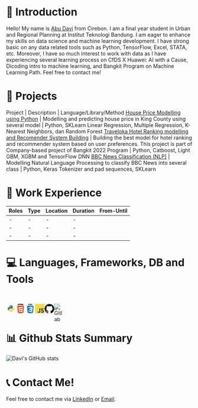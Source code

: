 # 💬 Introduction
Hello! My name is [Abu Davi](https://www.linkedin.com/in/abudavi/) from Cirebon. I am a final year student in Urban and Regional Planning at Institut Teknologi Bandung. I am eager to enhance my skills on data science and machine learning development. I have strong basic on any data related tools such as Python, TensorFlow, Excel, STATA, etc. Moreover, I have so much interest to work with data as I have experiencing several learning process on CfDS X Huawei: AI with a Cause, Dicoding intro to machine learning, and Bangkit Program on Machine Learning Path. Feel free to contact me!

# 📌 Projects
Project | Description | Language/Library/Method
[House Price Modelling using Python](https://github.com/Abudavi700/House_price_modelling_using_python) | Modelling and predicting house price in King County using several model | Python, SKLearn Linear Regression, Multiple Regression, K-Nearest Neighbors, dan Random Forest
[Traveloka Hotel Ranking modelling and Recomender System Building](https://github.com/Next-Hotel) | Building the best model for hotel ranking and recommender system based on user preferences. This project is part of Company-based project of Bangkit 2022 Program | Python, Catboost, Light GBM, XGBM and TensorFlow DNN
[BBC News Classification (NLP)](https://github.com/Abudavi700/bbc-news-classification-using-tensorflow) | Modelling Natural Language Processing to classify BBC News into several class | Python, Keras Tokenizer and pad sequences, SKLearn

# 💼 Work Experience
Roles | Type | Location | Duration | From-Until
--- | --- | --- | --- | ---
- | - | - | -
- | - | - | -
- | - | - | -

# 💻 Languages, Frameworks, DB and Tools

<br />

[<img align="left" alt="Visual Studio Code" width="26px" src="https://raw.githubusercontent.com/github/explore/80688e429a7d4ef2fca1e82350fe8e3517d3494d/topics/python/python.png" />](https://www.python.org/)
[<img align="left" alt="HTML5" width="26px" src="https://raw.githubusercontent.com/github/explore/80688e429a7d4ef2fca1e82350fe8e3517d3494d/topics/html/html.png" />](https://en.wikipedia.org/wiki/HTML5)
[<img align="left" alt="CSS3" width="26px" src="https://raw.githubusercontent.com/github/explore/80688e429a7d4ef2fca1e82350fe8e3517d3494d/topics/css/css.png" />](https://en.wikipedia.org/wiki/CSS)
[<img align="left" alt="JavaScript" width="26px" src="https://raw.githubusercontent.com/github/explore/80688e429a7d4ef2fca1e82350fe8e3517d3494d/topics/javascript/javascript.png" />](https://en.wikipedia.org/wiki/JavaScript)
[<img align="left" alt="GitHub" width="26px" src="https://raw.githubusercontent.com/github/explore/78df643247d429f6cc873026c0622819ad797942/topics/github/github.png" />](https://github.com/)
[<img align="left" alt="Gitlab" width="26px" src="https://avatars.githubusercontent.com/u/1086321?s=400&v=4" />](https://github.com/)

<br />
<br />


# 📊 Github Stats Summary
![Davi's GitHub stats](https://github-readme-stats.vercel.app/api?username=abudavi700&show_icons=true&theme=radical)

# 📞 Contact Me!
Feel free to contact me via [LinkedIn](https://www.linkedin.com/in/abudavi/) or [Email](mailto:abudavi700@gmail.com).

